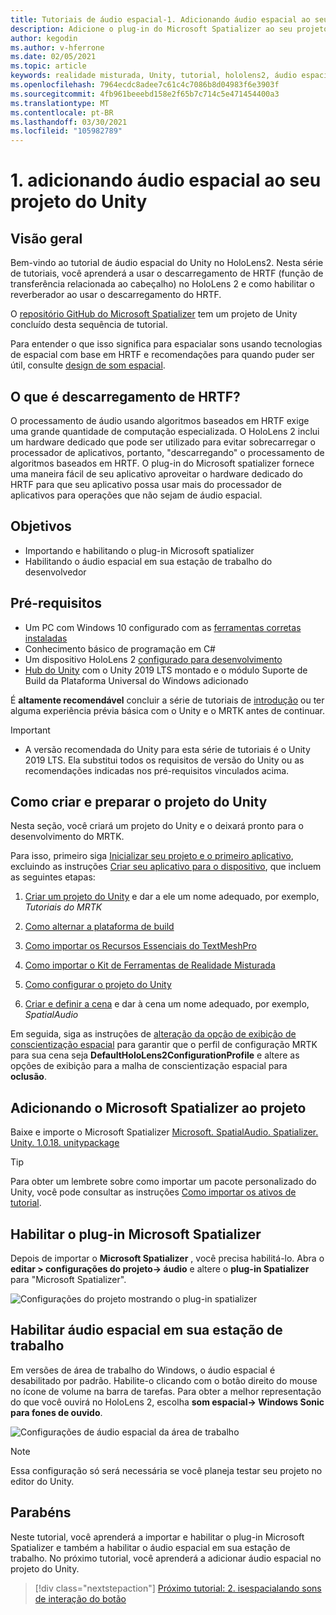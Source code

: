 ```yaml
---
title: Tutoriais de áudio espacial-1. Adicionando áudio espacial ao seu projeto
description: Adicione o plug-in do Microsoft Spatializer ao seu projeto do Unity para acessar o descarregamento de hardware do HoloLens 2 HRTF.
author: kegodin
ms.author: v-hferrone
ms.date: 02/05/2021
ms.topic: article
keywords: realidade misturada, Unity, tutorial, hololens2, áudio espacial, MRTK, kit de ferramentas de realidade mista, UWP, Windows 10, HRTF, função de transferência relacionada ao cabeçalho, reverberação, Microsoft Spatializer
ms.openlocfilehash: 7964ecdc8adee7c61c4c7086b8d04983f6e3903f
ms.sourcegitcommit: 4fb961beeebd158e2f65b7c714c5e471454400a3
ms.translationtype: MT
ms.contentlocale: pt-BR
ms.lasthandoff: 03/30/2021
ms.locfileid: "105982789"
---
```

# <a name="1-adding-spatial-audio-to-your-unity-project"></a>1. adicionando áudio espacial ao seu projeto do Unity

## <a name="overview"></a>Visão geral

Bem-vindo ao tutorial de áudio espacial do Unity no HoloLens2. Nesta série de tutoriais, você aprenderá a usar o descarregamento de HRTF (função de transferência relacionada ao cabeçalho) no HoloLens 2 e como habilitar o reverberador ao usar o descarregamento do HRTF.

O [repositório GitHub do Microsoft Spatializer](https://github.com/microsoft/spatialaudio-unity) tem um projeto de Unity concluído desta sequência de tutorial.

Para entender o que isso significa para espacialar sons usando tecnologias de espacial com base em HRTF e recomendações para quando puder ser útil, consulte [design de som espacial](/windows/mixed-reality/spatial-sound-design).

## <a name="what-is-hrtf-offload"></a>O que é descarregamento de HRTF?

O processamento de áudio usando algoritmos baseados em HRTF exige uma grande quantidade de computação especializada. O HoloLens 2 inclui um hardware dedicado que pode ser utilizado para evitar sobrecarregar o processador de aplicativos, portanto, "descarregando" o processamento de algoritmos baseados em HRTF.  O plug-in do Microsoft spatializer fornece uma maneira fácil de seu aplicativo aproveitar o hardware dedicado do HRTF para que seu aplicativo possa usar mais do processador de aplicativos para operações que não sejam de áudio espacial.

## <a name="objectives"></a>Objetivos

* Importando e habilitando o plug-in Microsoft spatializer
* Habilitando o áudio espacial em sua estação de trabalho do desenvolvedor

## <a name="prerequisites"></a>Pré-requisitos

* Um PC com Windows 10 configurado com as [ferramentas corretas instaladas](../../install-the-tools.md)
* Conhecimento básico de programação em C#
* Um dispositivo HoloLens 2 [configurado para desenvolvimento](../../platform-capabilities-and-apis/using-visual-studio.md#enabling-developer-mode)
* <a href="https://docs.unity3d.com/Manual/GettingStartedInstallingHub.html" target="_blank">Hub do Unity</a> com o Unity 2019 LTS montado e o módulo Suporte de Build da Plataforma Universal do Windows adicionado

É **altamente recomendável** concluir a série de tutoriais de [introdução](mr-learning-base-01.md) ou ter alguma experiência prévia básica com o Unity e o MRTK antes de continuar.

> [!IMPORTANT]
>
> * A versão recomendada do Unity para esta série de tutoriais é o Unity 2019 LTS. Ela substitui todos os requisitos de versão do Unity ou as recomendações indicadas nos pré-requisitos vinculados acima.

## <a name="creating-and-preparing-the-unity-project"></a>Como criar e preparar o projeto do Unity

Nesta seção, você criará um projeto do Unity e o deixará pronto para o desenvolvimento do MRTK.

Para isso, primeiro siga [Inicializar seu projeto e o primeiro aplicativo](mr-learning-base-02.md), excluindo as instruções [Criar seu aplicativo para o dispositivo](mr-learning-base-02.md#building-your-application-to-your-hololens-2), que incluem as seguintes etapas:

1. [Criar um projeto do Unity](mr-learning-base-02.md#creating-the-unity-project) e dar a ele um nome adequado, por exemplo, *Tutoriais do MRTK*

1. [Como alternar a plataforma de build](mr-learning-base-02.md#configuring-the-unity-project)

1. [Como importar os Recursos Essenciais do TextMeshPro](mr-learning-base-02.md#importing-the-textmeshpro-essential-resources)

1. [Como importar o Kit de Ferramentas de Realidade Misturada](mr-learning-base-02.md#importing-the-mixed-reality-toolkit)

1. [Como configurar o projeto do Unity](mr-learning-base-02.md#configuring-the-unity-project)

1. [Criar e definir a cena](mr-learning-base-02.md#creating-and-configuring-the-scene) e dar à cena um nome adequado, por exemplo, *SpatialAudio*

Em seguida, siga as instruções de [alteração da opção de exibição de conscientização espacial](mr-learning-base-03.md#changing-the-spatial-awareness-display-option) para garantir que o perfil de configuração MRTK para sua cena seja **DefaultHoloLens2ConfigurationProfile** e altere as opções de exibição para a malha de conscientização espacial para **oclusão**.

## <a name="adding-microsoft-spatializer-to-the-project"></a>Adicionando o Microsoft Spatializer ao projeto

Baixe e importe o Microsoft Spatializer  <a href="https://github.com/microsoft/spatialaudio-unity/releases/download/v1.0.18/Microsoft.SpatialAudio.Spatializer.Unity.1.0.18.unitypackage" target="_blank">Microsoft. SpatialAudio. Spatializer. Unity. 1.0.18. unitypackage </a>

>[!TIP]
> Para obter um lembrete sobre como importar um pacote personalizado do Unity, você pode consultar as instruções [Como importar os ativos de tutorial](mr-learning-base-02.md#importing-the-tutorial-assets).

## <a name="enable-the-microsoft-spatializer-plugin"></a>Habilitar o plug-in Microsoft Spatializer

Depois de importar o **Microsoft Spatializer** , você precisa habilitá-lo. Abra o **editar > configurações do projeto-> áudio** e altere o **plug-in Spatializer** para "Microsoft Spatializer".

![Configurações do projeto mostrando o plug-in spatializer](images/spatial-audio/spatial-audio-01-section3-step1-1.png)

## <a name="enable-spatial-audio-on-your-workstation"></a>Habilitar áudio espacial em sua estação de trabalho

Em versões de área de trabalho do Windows, o áudio espacial é desabilitado por padrão. Habilite-o clicando com o botão direito do mouse no ícone de volume na barra de tarefas. Para obter a melhor representação do que você ouvirá no HoloLens 2, escolha **som espacial-> Windows Sonic para fones de ouvido**.

![Configurações de áudio espacial da área de trabalho](images/spatial-audio/spatial-audio-01-section4-step1-1.png)

> [!NOTE]
> Essa configuração só será necessária se você planeja testar seu projeto no editor do Unity.

## <a name="congratulations"></a>Parabéns

Neste tutorial, você aprenderá a importar e habilitar o plug-in Microsoft Spatializer e também a habilitar o áudio espacial em sua estação de trabalho.
No próximo tutorial, você aprenderá a adicionar áudio espacial no projeto do Unity.

> [!div class="nextstepaction"]
> [Próximo tutorial: 2. isespacialando sons de interação do botão](unity-spatial-audio-ch2.md)
